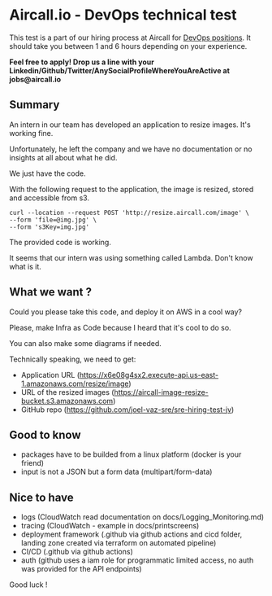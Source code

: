 # Aircall.io - DevOps technical test

This test is a part of our hiring process at Aircall for [DevOps positions](https://aircall.io/jobs#SystemAdministrator). It should take you between 1 and 6 hours depending on your experience.

__Feel free to apply! Drop us a line with your Linkedin/Github/Twitter/AnySocialProfileWhereYouAreActive at jobs@aircall.io__


## Summary

An intern in our team has developed an application to resize images. It's working fine.

Unfortunately, he left the company and we have no documentation or no insights at all about
what he did.

We just have the code.

With the following request to the application, the image is resized, stored and accessible from s3.

```
curl --location --request POST 'http://resize.aircall.com/image' \
--form 'file=@img.jpg' \
--form 's3Key=img.jpg'
```

The provided code is working. 

It seems that our intern was using something called Lambda. Don't know what is it.

## What we want ?
Could you please take this code, and deploy it on AWS in a cool way?

Please, make Infra as Code because I heard that it's cool to do so.

You can also make some diagrams if needed.

Technically speaking, we need to get:

- Application URL (https://x6e08g4sx2.execute-api.us-east-1.amazonaws.com/resize/image)
- URL of the resized images (https://aircall-image-resize-bucket.s3.amazonaws.com)
- GitHub repo (https://github.com/joel-vaz-sre/sre-hiring-test-jv)

## Good to know

- packages have to be builded from a linux platform (docker is your friend)
- input is not a JSON but a form data (multipart/form-data)

## Nice to have

- logs (CloudWatch read documentation on docs/Logging_Monitoring.md)
- tracing (CloudWatch - example in docs/printscreens)
- deployment framework (.github via github actions and cicd folder, landing zone created via terraform on automated pipeline)
- CI/CD (.github via github actions)
- auth (github uses a iam role for programmatic limited access, no auth was provided for the API endpoints)

Good luck !
